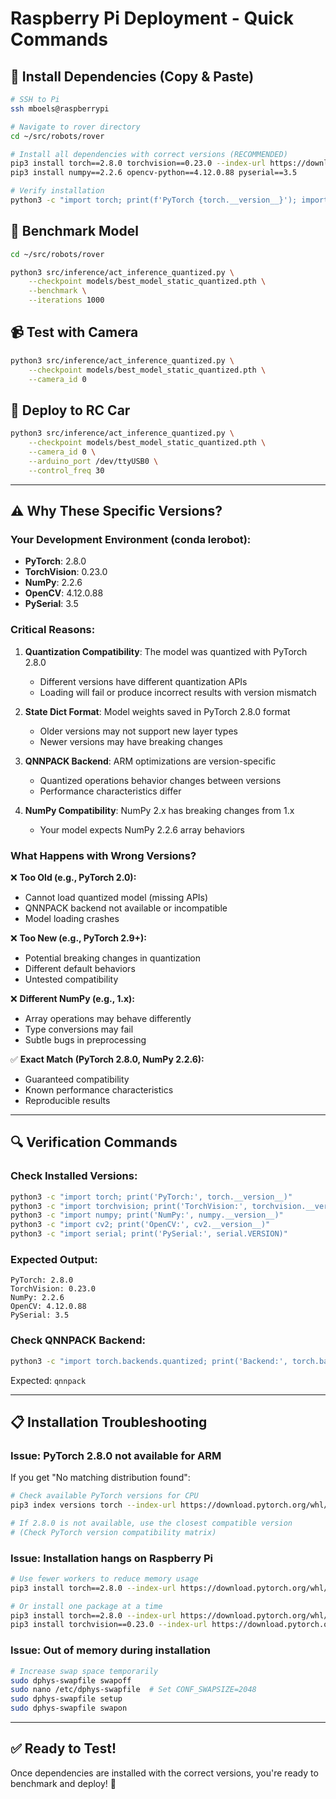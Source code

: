 # Raspberry Pi Deployment - Quick Commands

## 🚀 Install Dependencies (Copy & Paste)

```bash
# SSH to Pi
ssh mboels@raspberrypi

# Navigate to rover directory
cd ~/src/robots/rover

# Install all dependencies with correct versions (RECOMMENDED)
pip3 install torch==2.8.0 torchvision==0.23.0 --index-url https://download.pytorch.org/whl/cpu
pip3 install numpy==2.2.6 opencv-python==4.12.0.88 pyserial==3.5

# Verify installation
python3 -c "import torch; print(f'PyTorch {torch.__version__}'); import cv2; print(f'OpenCV {cv2.__version__}'); import numpy; print(f'NumPy {numpy.__version__}')"
```

## 🧪 Benchmark Model

```bash
cd ~/src/robots/rover

python3 src/inference/act_inference_quantized.py \
    --checkpoint models/best_model_static_quantized.pth \
    --benchmark \
    --iterations 1000
```

## 📹 Test with Camera

```bash
python3 src/inference/act_inference_quantized.py \
    --checkpoint models/best_model_static_quantized.pth \
    --camera_id 0
```

## 🚗 Deploy to RC Car

```bash
python3 src/inference/act_inference_quantized.py \
    --checkpoint models/best_model_static_quantized.pth \
    --camera_id 0 \
    --arduino_port /dev/ttyUSB0 \
    --control_freq 30
```

---

## ⚠️ Why These Specific Versions?

### Your Development Environment (conda lerobot):
- **PyTorch**: 2.8.0
- **TorchVision**: 0.23.0  
- **NumPy**: 2.2.6
- **OpenCV**: 4.12.0.88
- **PySerial**: 3.5

### Critical Reasons:

1. **Quantization Compatibility**: The model was quantized with PyTorch 2.8.0
   - Different versions have different quantization APIs
   - Loading will fail or produce incorrect results with version mismatch

2. **State Dict Format**: Model weights saved in PyTorch 2.8.0 format
   - Older versions may not support new layer types
   - Newer versions may have breaking changes

3. **QNNPACK Backend**: ARM optimizations are version-specific
   - Quantized operations behavior changes between versions
   - Performance characteristics differ

4. **NumPy Compatibility**: NumPy 2.x has breaking changes from 1.x
   - Your model expects NumPy 2.2.6 array behaviors

### What Happens with Wrong Versions?

❌ **Too Old (e.g., PyTorch 2.0):**
- Cannot load quantized model (missing APIs)
- QNNPACK backend not available or incompatible
- Model loading crashes

❌ **Too New (e.g., PyTorch 2.9+):**
- Potential breaking changes in quantization
- Different default behaviors
- Untested compatibility

❌ **Different NumPy (e.g., 1.x):**
- Array operations may behave differently
- Type conversions may fail
- Subtle bugs in preprocessing

✅ **Exact Match (PyTorch 2.8.0, NumPy 2.2.6):**
- Guaranteed compatibility
- Known performance characteristics
- Reproducible results

---

## 🔍 Verification Commands

### Check Installed Versions:
```bash
python3 -c "import torch; print('PyTorch:', torch.__version__)"
python3 -c "import torchvision; print('TorchVision:', torchvision.__version__)"
python3 -c "import numpy; print('NumPy:', numpy.__version__)"
python3 -c "import cv2; print('OpenCV:', cv2.__version__)"
python3 -c "import serial; print('PySerial:', serial.VERSION)"
```

### Expected Output:
```
PyTorch: 2.8.0
TorchVision: 0.23.0
NumPy: 2.2.6
OpenCV: 4.12.0.88
PySerial: 3.5
```

### Check QNNPACK Backend:
```bash
python3 -c "import torch.backends.quantized; print('Backend:', torch.backends.quantized.engine)"
```

Expected: `qnnpack`

---

## 📋 Installation Troubleshooting

### Issue: PyTorch 2.8.0 not available for ARM

If you get "No matching distribution found":

```bash
# Check available PyTorch versions for CPU
pip3 index versions torch --index-url https://download.pytorch.org/whl/cpu

# If 2.8.0 is not available, use the closest compatible version
# (Check PyTorch version compatibility matrix)
```

### Issue: Installation hangs on Raspberry Pi

```bash
# Use fewer workers to reduce memory usage
pip3 install torch==2.8.0 --index-url https://download.pytorch.org/whl/cpu --no-cache-dir

# Or install one package at a time
pip3 install torch==2.8.0 --index-url https://download.pytorch.org/whl/cpu
pip3 install torchvision==0.23.0 --index-url https://download.pytorch.org/whl/cpu
```

### Issue: Out of memory during installation

```bash
# Increase swap space temporarily
sudo dphys-swapfile swapoff
sudo nano /etc/dphys-swapfile  # Set CONF_SWAPSIZE=2048
sudo dphys-swapfile setup
sudo dphys-swapfile swapon
```

---

## ✅ Ready to Test!

Once dependencies are installed with the correct versions, you're ready to benchmark and deploy! 🚀

